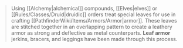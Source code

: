 > Using [[Alchemy|alchemical]] compounds, [[Elves|elves]] or [[Rules/Classes/Druid|druidic]] orders treat special leaves for use in crafting [[PathfinderWiki/Items/Armors/Armor|armor]]. These leaves are stitched together in an overlapping pattern to create a leathery armor as strong and deflective as metal counterparts. **Leaf armor** jerkins, bracers, and leggings have been made through this process.







